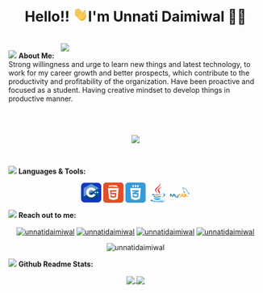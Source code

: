 <h1 align="center">Hello!! <img src="icons/wave.gif" alt="waving hand" width="30px">I'm Unnati Daimiwal 🎯️🚀️</h1>

</br>
<img align="right" " width="400"  src="https://cdn.dribbble.com/users/2646423/screenshots/5507196/computer.gif">

<img src="https://media.giphy.com/media/WUlplcMpOCEmTGBtBW/giphy.gif" width="40"> **About Me:**
                                                                                </br>
Strong willingness and urge to learn new things and latest technology, to work for my career growth and better prospects, which contribute to the productivity and profitability of the organization. Have been proactive and focused as a student. Having creative mindset to develop things in productive manner.

</br>
</br>
<p align="center">
   <img align="center" src="https://github-readme-streak-stats.herokuapp.com/?user=unnatidaimiwal&theme=radical&hide_border=true"/>
</p>

</br>

<img src="https://media.giphy.com/media/j2pOGeGYKe2xCCKwfi/giphy.gif" width="40"> **Languages & Tools:**

<p align="center">
 <img align="center" src="icons/c++.svg" width="40" height="40" alt="c++"/>
 <img align="center" src="icons/html.svg" width="40" height="40"  alt="html"/>
 <img align="center" src="icons/css.svg" width="40" height="40" alt="Terminal"/>
 <img align="center" src="icons/java.svg" width="40" height="40" alt="java"/>
  <img align="center" src="icons/mysql.svg" width="40" height="40" alt="mysql"/>
</p>

<img src="https://media.giphy.com/media/LnQjpWaON8nhr21vNW/giphy.gif" width="40"> **Reach out to me:**

<p align="center">
<a href="https://linkedin.com/in/#" target="blank"><img align="center" src="https://img.shields.io/badge/-LinkedIn-0e76a8?style=flat-square&logo=Linkedin&logoColor=white" alt="unnatidaimiwal" /></a>
<a href="https://github.com/unnatidaimiwal" target="blank"><img align="center" src="https://img.shields.io/badge/Website-3b5998?style=flat-square&logo=google-chrome&logoColor=white" alt="unnatidaimiwal" /></a>
<a href="https://twitter.com/#" target="blank"><img align="center" src="https://img.shields.io/badge/-Twitter-00acee?style=flat-square&logo=Twitter&logoColor=white" alt="unnatidaimiwal" /></a>
<a href="mailto:unnati.umd@gmail.com" target="blank"><img align="center" src="https://img.shields.io/badge/-Gmail-EA4335?style=flat-square&logo=Gmail&logoColor=white" alt="unnatidaimiwal" /></a>
</p>

<p align="center"> <img src="https://komarev.com/ghpvc/?username=unnatidaimiwal&label=Visitors&color=0088cc&style=flat-square" alt="unnatidaimiwal" /> </p>

<img src="https://media.giphy.com/media/ZCN6F3FAkwsyOGU2RS/giphy.gif" width="40"> **Github Readme Stats:**
</br>
<p align="center">
  <a href="https://github.com/unnatidaimiwal">
   <img width="430" align="center" src="https://github-readme-stats.vercel.app/api?username=unnatidaimiwal&show_icons=true&theme=radical&count_private=true">
  </a>
  <a href="https://github.com/unnatidaimiwal/github-readme-stats">
    <img align="center" src="https://github-readme-stats.anuraghazra1.vercel.app/api/top-langs/?username=unnatidaimiwal&layout=compact&theme=radical&langs_count=6" />
  </a>
 </p>
